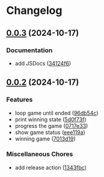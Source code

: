 # Changelog

## [0.0.3](https://github.com/dirkluijk/tic-tac-toe/compare/v0.0.2...v0.0.3) (2024-10-17)


### Documentation

* add JSDocs ([34124f6](https://github.com/dirkluijk/tic-tac-toe/commit/34124f62200f4636af1c77c66a528e711b36d893))

## [0.0.2](https://github.com/dirkluijk/tic-tac-toe/compare/v0.0.1...v0.0.2) (2024-10-17)


### Features

* loop game until ended ([96db54c](https://github.com/dirkluijk/tic-tac-toe/commit/96db54ce097838d691d4c1e2d3da50361661d9a4))
* print winning state ([5d0f73f](https://github.com/dirkluijk/tic-tac-toe/commit/5d0f73fa19c49a2d02b8e872f63a63eeab9f75a5))
* progress the game ([0717e33](https://github.com/dirkluijk/tic-tac-toe/commit/0717e33d219f74df0b06c6faad31893179fcd938))
* show game status ([eee119a](https://github.com/dirkluijk/tic-tac-toe/commit/eee119afc612dec715045c735130b879bfb35e39))
* winning game ([7013d19](https://github.com/dirkluijk/tic-tac-toe/commit/7013d19aee45303d7fca98e26b9dce0e0069289a))


### Miscellaneous Chores

* add release action ([1343fbc](https://github.com/dirkluijk/tic-tac-toe/commit/1343fbcdbcb31048e0f3eb07e243ac5e31cf2b10))
